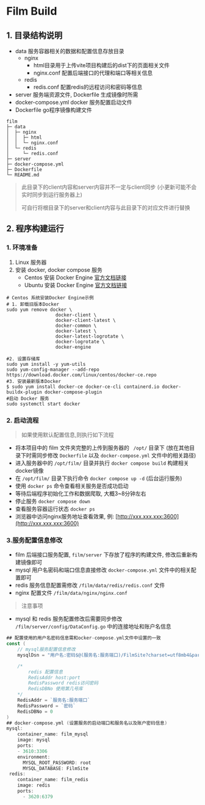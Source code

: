 # Film Build

## 1. 目录结构说明

- data 服务容器相关的数据和配置信息存放目录
  - nginx 
    - html目录用于上传vite项目构建后的dist下的页面相关文件
    - nginx.conf 配置后端接口的代理和端口等相关信息
  - redis
    - redis.conf 配置redis的远程访问和密码等信息
- server 服务端资源文件, Dockerfile 生成镜像时所需
- docker-compose.yml docker 服务配置启动文件
- Dockerfile go程序镜像构建文件

```text
film                               
├─ data                            
│  ├─ nginx                        
│  │  ├─ html                          
│  │  └─ nginx.conf                
│  └─ redis                        
│     └─ redis.conf                
├─ server                          
├─ docker-compose.yml              
├─ Dockerfile                      
└─ README.md                       
```

>此目录下的client内容和server内容并不一定与client同步 (小更新可能不会实时同步到运行服务器上)
>
>可自行将根目录下的server和client内容与此目录下的对应文件进行替换

## 2. 程序构建运行

### 1. 环境准备

1.  Linux 服务器
2.  安装 docker, docker compose 服务
    - Centos 安装 Docker Engine  [官方文档链接](https://docs.docker.com/engine/install/centos/)
    - Ubuntu 安装 Docker Engine   [官方文档链接](https://docs.docker.com/engine/install/ubuntu/)

```shell
# Centos 系统安装Docker Engine示例
# 1. 卸载旧版本Docker
sudo yum remove docker \
                  docker-client \
                  docker-client-latest \
                  docker-common \
                  docker-latest \
                  docker-latest-logrotate \
                  docker-logrotate \
                  docker-engine

#2. 设置存储库
sudo yum install -y yum-utils
sudo yum-config-manager --add-repo https://download.docker.com/linux/centos/docker-ce.repo
#3. 安装最新版本Docker
$ sudo yum install docker-ce docker-ce-cli containerd.io docker-buildx-plugin docker-compose-plugin
#启动 Docker 服务
sudo systemctl start docker
```

### 2. 启动流程

> 如果使用默认配置信息,则执行如下流程

- 将本项目中的 film 文件夹完整的上传到服务器的 ` /opt/` 目录下 (放在其他目录下时需同步修改 `Dockerfile` 以及 `docker-compose.yml` 文件中的相关路径)
- 进入服务器中的 `/opt/film/` 目录并执行 `docker compose build` 构建相关docker镜像
- 在 `/opt/film/` 目录下执行命令 `docker compose up -d` (后台运行服务)
- 使用 `docker ps` 命令查看相关服务是否成功启动
- 等待后端程序初始化工作和数据爬取, 大概3~8分钟左右
- 停止服务 `docker compose down`
- 查看服务容器运行状态 `docker ps`
- 浏览器中访问nginx服务地址查看效果, 例: [http://xxx.xxx.xxx:3600](http://xxx.xxx.xxx:3600)

### 3.服务配置信息修改

- film 后端接口服务配置, `film/server` 下存放了程序的构建文件, 修改后重新构建镜像即可
- mysql 用户名密码和端口信息直接修改 `docker-compose.yml`  文件中的相关配置即可
- redis 服务信息配置需修改 `/film/data/redis/redis.conf` 文件
- nginx 配置文件 `/film/data/nginx/nginx.conf` 

>注意事项

-  mysql 和 redis 服务配置修改后需要同步修改 `/film/server/config/DataConfig.go` 中的连接地址和账户名信息

```go
## 配置使用的用户名密码信息需和ocker-compose.yml文件中设置的一致
const (
	// mysql服务配置信息修改
	mysqlDsn = "用户名:密码$@(服务名:服务端口)/FilmSite?charset=utf8mb4&parseTime=True&loc=Local"

	/*
		redis 配置信息
		RedisAddr host:port
		RedisPassword redis访问密码
		RedisDBNo 使用第几号库
	*/
	RedisAddr = `服务名:服务端口`
	RedisPassword = `密码`
	RedisDBNo = 0
)
## docker-compose.yml (设置服务的启动端口和服务名以及账户密码信息)
mysql:
    container_name: film_mysql
    image: mysql
    ports:
    - 3610:3306
    environment:
      MYSQL_ROOT_PASSWORD: root
      MYSQL_DATABASE: FilmSite
 redis:
    container_name: film_redis
    image: redis
    ports:
      - 3620:6379
```